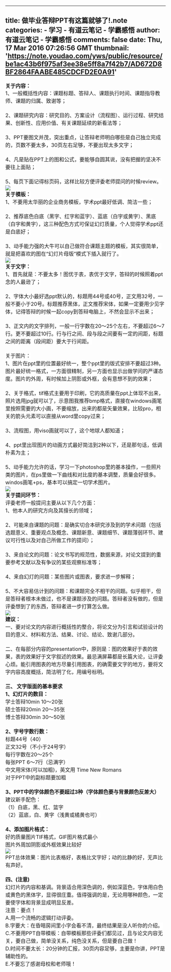 
---
title: 做毕业答辩PPT有这篇就够了!.note
categories: 
    - 学习
    - 有道云笔记 - 学霸感悟
author: 有道云笔记 - 学霸感悟
comments: false
date: Thu, 17 Mar 2016 07:26:56 GMT
thumbnail: 'https://note.youdao.com/yws/public/resource/be1ac43b6f975af3ee38e5ff8a7f42b7/AD672D8BF2864FAABE485CDCFD2E0A91'
---

<div>   
<div yne-bulb-block="paragraph" style="white-space: pre-wrap;"><span style="font-size:16px;background-color:#ffffff;font-weight:bold;">关于内容：</span></div><div yne-bulb-block="paragraph" style="white-space: pre-wrap;line-height:1.5;text-align:left;line-height:1.5;"><span style="font-size:16px;background-color:#ffffff;">1、一般概括性内容：课题标题、答辩人、课题执行时间、课题指导教师、课题的归属、致谢等；</span></div><div yne-bulb-block="paragraph" style="white-space: pre-wrap;line-height:1.5;text-align:left;line-height:1.5;"><br></div><div yne-bulb-block="paragraph" style="white-space: pre-wrap;line-height:1.5;text-align:left;line-height:1.5;"><span style="font-size:16px;background-color:#ffffff;">2、课题研究内容：研究目的、方案设计（流程图）、运行过程、研究结果、创新性、应用价值、有关课题延续的新看法等；</span></div><div yne-bulb-block="paragraph" style="white-space: pre-wrap;line-height:1.5;text-align:left;line-height:1.5;"><br></div><div yne-bulb-block="paragraph" style="white-space: pre-wrap;line-height:1.5;text-align:left;line-height:1.5;"><span style="font-size:16px;background-color:#ffffff;">3、PPT要图文并茂，突出重点，让答辩老师明白哪些是自己独立完成的，页数不要太多，30页左右足够，不要出现太多文字；</span></div><div yne-bulb-block="paragraph" style="white-space: pre-wrap;line-height:1.5;text-align:left;line-height:1.5;"><br></div><div yne-bulb-block="paragraph" style="white-space: pre-wrap;line-height:1.5;text-align:left;line-height:1.5;"><span style="font-size:16px;background-color:#ffffff;">4、凡是贴在PPT上的图和公式，要能够自圆其说，没有把握的坚决不要往上面贴；</span></div><div yne-bulb-block="paragraph" style="white-space: pre-wrap;line-height:1.5;text-align:left;line-height:1.5;"><br></div><div yne-bulb-block="paragraph" style="white-space: pre-wrap;line-height:1.5;text-align:left;line-height:1.5;"><span style="font-size:16px;background-color:#ffffff;">5、每页下面记得标页码，这样比较方便评委老师提问的时候review。</span></div><div yne-bulb-block="image" style="text-align:left;"><img data-media-type="image" src="https://note.youdao.com/yws/public/resource/be1ac43b6f975af3ee38e5ff8a7f42b7/AD672D8BF2864FAABE485CDCFD2E0A91" referrerpolicy="no-referrer"></div><div yne-bulb-block="paragraph" style="white-space: pre-wrap;line-height:1.5;text-align:left;line-height:1.5;"><span style="font-size:16px;background-color:#ffffff;font-weight:bold;">关于模板：</span></div><div yne-bulb-block="paragraph" style="white-space: pre-wrap;line-height:1.5;text-align:left;line-height:1.5;"><span style="font-size:16px;background-color:#ffffff;">1、不要用太华丽的企业商务模板，学术ppt最好低调、简洁一些；</span></div><div yne-bulb-block="paragraph" style="white-space: pre-wrap;line-height:1.5;text-align:left;line-height:1.5;"><br></div><div yne-bulb-block="paragraph" style="white-space: pre-wrap;line-height:1.5;text-align:left;line-height:1.5;"><span style="font-size:16px;background-color:#ffffff;">2、推荐底色白底（黑字、红字和蓝字）、蓝底（白字或黄字）、黑底（白字和黄字），这三种配色方式可保证幻灯质量，个人觉得学术ppt还是白底好；</span></div><div yne-bulb-block="paragraph" style="white-space: pre-wrap;line-height:1.5;text-align:left;line-height:1.5;"><br></div><div yne-bulb-block="paragraph" style="white-space: pre-wrap;line-height:1.5;text-align:left;line-height:1.5;"><span style="font-size:16px;background-color:#ffffff;">3、动手能力强的大牛可以自己做符合课题主题的模板，其实很简单，就是把喜欢的图在“幻灯片母版”模式下插入就行了。</span></div><div yne-bulb-block="image" style="text-align:left;"><img data-media-type="image" src="https://note.youdao.com/yws/public/resource/be1ac43b6f975af3ee38e5ff8a7f42b7/C8126402A91846D88B5416B5CDA8D327" referrerpolicy="no-referrer"></div><div yne-bulb-block="paragraph" style="white-space: pre-wrap;line-height:1.5;text-align:left;line-height:1.5;"><span style="font-size:16px;background-color:#ffffff;font-weight:bold;">关于文字：</span></div><div yne-bulb-block="paragraph" style="white-space: pre-wrap;line-height:1.5;text-align:left;line-height:1.5;"><span style="font-size:16px;background-color:#ffffff;">1、首先就是：不要太多！图优于表，表优于文字，答辩的时候照着ppt念的人最逊了；</span></div><div yne-bulb-block="paragraph" style="white-space: pre-wrap;line-height:1.5;text-align:left;line-height:1.5;"><br></div><div yne-bulb-block="paragraph" style="white-space: pre-wrap;line-height:1.5;text-align:left;line-height:1.5;"><span style="font-size:16px;background-color:#ffffff;">2、字体大小最好选ppt默认的，标题用44号或40号，正文用32号，一般不要小于20号。标题推荐黑体，正文推荐宋体，如果一定要用少见字体，记得答辩的时候一起copy到答辩电脑上，不然会显示不出来；</span></div><div yne-bulb-block="paragraph" style="white-space: pre-wrap;line-height:1.5;text-align:left;line-height:1.5;"><br></div><div yne-bulb-block="paragraph" style="white-space: pre-wrap;line-height:1.5;text-align:left;line-height:1.5;"><span style="font-size:16px;background-color:#ffffff;">3、正文内的文字排列，一般一行字数在20～25个左右，不要超过6～7行。更不要超过10行。行与行之间、段与段之间要有一定的间距，标题之间的距离（段间距）要大于行间距。</span></div><div yne-bulb-block="paragraph" style="white-space: pre-wrap;line-height:1.5;text-align:left;line-height:1.5;"><br></div><div yne-bulb-block="paragraph" style="white-space: pre-wrap;line-height:1.5;text-align:left;line-height:1.5;"><span style="font-size:16px;background-color:#ffffff;">关于图片：</span></div><div yne-bulb-block="paragraph" style="white-space: pre-wrap;line-height:1.5;text-align:left;line-height:1.5;"><span style="font-size:16px;background-color:#ffffff;">1、图片在ppt里的位置最好统一，整个ppt里的版式安排不要超过3种。图片最好统一格式，一方面很精制，另一方面也显示出做学问的严谨态度。图片的外周，有时候加上阴影或外框，会有意想不到的效果；</span></div><div yne-bulb-block="paragraph" style="white-space: pre-wrap;line-height:1.5;text-align:left;line-height:1.5;"><br></div><div yne-bulb-block="paragraph" style="white-space: pre-wrap;line-height:1.5;text-align:left;line-height:1.5;"><span style="font-size:16px;background-color:#ffffff;">2、关于格式，tif格式主要用于印刷，它的高质量在ppt上体现不出来，照片选用jpg就可以了，示意图我推荐bmp格式，直接在windows画笔里按照需要的大小画，不要缩放，出来的都是矢量效果，比较pro，相关的箭头元素可以直接从word里copy过来；</span></div><div yne-bulb-block="paragraph" style="white-space: pre-wrap;line-height:1.5;text-align:left;line-height:1.5;"><br></div><div yne-bulb-block="paragraph" style="white-space: pre-wrap;line-height:1.5;text-align:left;line-height:1.5;"><span style="font-size:16px;background-color:#ffffff;">3、流程图，用viso画就可以了，这个地球人都知道；</span></div><div yne-bulb-block="paragraph" style="white-space: pre-wrap;line-height:1.5;text-align:left;line-height:1.5;"><br></div><div yne-bulb-block="paragraph" style="white-space: pre-wrap;line-height:1.5;text-align:left;line-height:1.5;"><span style="font-size:16px;background-color:#ffffff;">4、ppt里出现图片的动画方式最好简洁到2种以下，还是那句话，低调朴素为主；</span></div><div yne-bulb-block="paragraph" style="white-space: pre-wrap;line-height:1.5;text-align:left;line-height:1.5;"><br></div><div yne-bulb-block="paragraph" style="white-space: pre-wrap;line-height:1.5;text-align:left;line-height:1.5;"><span style="font-size:16px;background-color:#ffffff;">5、动手能力允许的话，学习一下photoshop里的基本操作，一些照片类的图片，在ps里做一下曲线和对比度的基本调整，质量会好很多。windos画笔+ps，基本可以搞定一切学术图片。</span></div><div yne-bulb-block="image" style="text-align:left;"><img data-media-type="image" src="https://note.youdao.com/yws/public/resource/be1ac43b6f975af3ee38e5ff8a7f42b7/06CA47B8C02649309CA861181F7E276A" referrerpolicy="no-referrer"></div><div yne-bulb-block="paragraph" style="white-space: pre-wrap;line-height:1.5;text-align:left;line-height:1.5;"><span style="font-size:16px;background-color:#ffffff;font-weight:bold;">关于提问环节：</span></div><div yne-bulb-block="paragraph" style="white-space: pre-wrap;line-height:1.5;text-align:left;line-height:1.5;"><span style="font-size:16px;background-color:#ffffff;">评委老师一般提问主要从以下几个方面：</span></div><div yne-bulb-block="paragraph" style="white-space: pre-wrap;line-height:1.5;text-align:left;line-height:1.5;"><span style="font-size:16px;background-color:#ffffff;">1、他本人的研究方向及其擅长的领域；</span></div><div yne-bulb-block="paragraph" style="white-space: pre-wrap;line-height:1.5;text-align:left;line-height:1.5;"><br></div><div yne-bulb-block="paragraph" style="white-space: pre-wrap;line-height:1.5;text-align:left;line-height:1.5;"><span style="font-size:16px;background-color:#ffffff;">2、可能来自课题的问题：是确实切合本研究涉及到的学术问题（包括选题意义、重要观点及概念、课题新意、课题细节、课题薄弱环节、建议可行性以及对自己所做工作的提问）；</span></div><div yne-bulb-block="paragraph" style="white-space: pre-wrap;line-height:1.5;text-align:left;line-height:1.5;"><br></div><div yne-bulb-block="paragraph" style="white-space: pre-wrap;line-height:1.5;text-align:left;line-height:1.5;"><span style="font-size:16px;background-color:#ffffff;">3、来自论文的问题：论文书写的规范性，数据来源，对论文提到的重要参考文献以及有争议的某些观察标准等；</span></div><div yne-bulb-block="paragraph" style="white-space: pre-wrap;line-height:1.5;text-align:left;line-height:1.5;"><br></div><div yne-bulb-block="paragraph" style="white-space: pre-wrap;line-height:1.5;text-align:left;line-height:1.5;"><span style="font-size:16px;background-color:#ffffff;">4、来自幻灯的问题：某些图片或图表，要求进一步解释；</span></div><div yne-bulb-block="paragraph" style="white-space: pre-wrap;line-height:1.5;text-align:left;line-height:1.5;"><br></div><div yne-bulb-block="paragraph" style="white-space: pre-wrap;line-height:1.5;text-align:left;line-height:1.5;"><span style="font-size:16px;background-color:#ffffff;">5、不大容易估计到的问题：和课题完全不相干的问题。似乎相干，但是答辩者根本未做过，也不是课题涉及的问题。答辩者没有做的，但是评委想到了的东西，答辩者进一步打算怎么做。</span></div><div yne-bulb-block="image" style="text-align:left;"><img data-media-type="image" src="https://note.youdao.com/yws/public/resource/be1ac43b6f975af3ee38e5ff8a7f42b7/2D7398D1BAE0477C80A63E062F9E463D" referrerpolicy="no-referrer"></div><div yne-bulb-block="paragraph" style="white-space: pre-wrap;line-height:1.5;text-align:left;line-height:1.5;"><span style="font-size:16px;background-color:#ffffff;font-weight:bold;">建议：</span></div><div yne-bulb-block="paragraph" style="white-space: pre-wrap;line-height:1.5;text-align:left;line-height:1.5;"><span style="font-size:16px;background-color:#ffffff;">一、要对论文的内容进行概括性的整合，将论文分为引言和试验设计的目的意义、材料和方法、结果、讨论、结论、致谢几部分。</span></div><div yne-bulb-block="paragraph" style="white-space: pre-wrap;line-height:1.5;text-align:left;line-height:1.5;"><br></div><div yne-bulb-block="paragraph" style="white-space: pre-wrap;line-height:1.5;text-align:left;line-height:1.5;"><span style="font-size:16px;background-color:#ffffff;">二、在每部分内容的presentation中，原则是：图的效果好于表的效果，表的效果好于文字叙述的效果。最忌满屏幕都是长篇大论，让评委心烦。能引用图表的地方尽量引用图表，的确需要文字的地方，要将文字内容高度概括，简洁明了化，用编号标明。</span></div><div yne-bulb-block="paragraph" style="white-space: pre-wrap;line-height:1.5;text-align:left;line-height:1.5;"><br></div><div yne-bulb-block="paragraph" style="white-space: pre-wrap;line-height:1.5;text-align:left;line-height:1.5;"><span style="font-size:16px;background-color:#ffffff;font-weight:bold;">三、 文字版面的基本要求</span></div><div yne-bulb-block="paragraph" style="white-space: pre-wrap;line-height:1.5;text-align:left;line-height:1.5;"><span style="font-size:16px;background-color:#ffffff;font-weight:bold;">1、幻灯片的数目：</span></div><div yne-bulb-block="paragraph" style="white-space: pre-wrap;line-height:1.5;text-align:left;line-height:1.5;"><span style="font-size:16px;background-color:#ffffff;">学士答辩10min 10～20张</span></div><div yne-bulb-block="paragraph" style="white-space: pre-wrap;line-height:1.5;text-align:left;line-height:1.5;"><span style="font-size:16px;background-color:#ffffff;">硕士答辩20min 20～35张</span></div><div yne-bulb-block="paragraph" style="white-space: pre-wrap;line-height:1.5;text-align:left;line-height:1.5;"><span style="font-size:16px;background-color:#ffffff;">博士答辩30min 30～50张</span></div><div yne-bulb-block="paragraph" style="white-space: pre-wrap;line-height:1.5;text-align:left;line-height:1.5;"><br></div><div yne-bulb-block="paragraph" style="white-space: pre-wrap;line-height:1.5;text-align:left;line-height:1.5;"><span style="font-size:16px;background-color:#ffffff;font-weight:bold;">2、字号字数行数：</span></div><div yne-bulb-block="paragraph" style="white-space: pre-wrap;line-height:1.5;text-align:left;line-height:1.5;"><span style="font-size:16px;background-color:#ffffff;">标题44号（40）</span></div><div yne-bulb-block="paragraph" style="white-space: pre-wrap;line-height:1.5;text-align:left;line-height:1.5;"><span style="font-size:16px;background-color:#ffffff;">正文32号（不小于24号字）</span></div><div yne-bulb-block="paragraph" style="white-space: pre-wrap;line-height:1.5;text-align:left;line-height:1.5;"><span style="font-size:16px;background-color:#ffffff;">每行字数在20～25个</span></div><div yne-bulb-block="paragraph" style="white-space: pre-wrap;line-height:1.5;text-align:left;line-height:1.5;"><span style="font-size:16px;background-color:#ffffff;">每张PPT 6～7行（忌满字）</span></div><div yne-bulb-block="paragraph" style="white-space: pre-wrap;line-height:1.5;text-align:left;line-height:1.5;"><span style="font-size:16px;background-color:#ffffff;">中文用宋体(可以加粗)，英文用 Time New Romans</span></div><div yne-bulb-block="paragraph" style="white-space: pre-wrap;line-height:1.5;text-align:left;line-height:1.5;"><span style="font-size:16px;background-color:#ffffff;">对于PPT中的副标题要加粗</span></div><div yne-bulb-block="paragraph" style="white-space: pre-wrap;line-height:1.5;text-align:left;line-height:1.5;"><br></div><div yne-bulb-block="paragraph" style="white-space: pre-wrap;line-height:1.5;text-align:left;line-height:1.5;"><span style="font-size:16px;background-color:#ffffff;font-weight:bold;">3、PPT中的字体颜色不要超过3种（字体颜色要与背景颜色反差大）</span></div><div yne-bulb-block="paragraph" style="white-space: pre-wrap;line-height:1.5;text-align:left;line-height:1.5;"><span style="font-size:16px;background-color:#ffffff;">建议新手配色：</span></div><div yne-bulb-block="paragraph" style="white-space: pre-wrap;line-height:1.5;text-align:left;line-height:1.5;"><span style="font-size:16px;background-color:#ffffff;">（1）白底，黑、红、篮字</span></div><div yne-bulb-block="paragraph" style="white-space: pre-wrap;line-height:1.5;text-align:left;line-height:1.5;"><span style="font-size:16px;background-color:#ffffff;">（2）蓝底，白、黄字（浅黄或橘黄也可）</span></div><div yne-bulb-block="paragraph" style="white-space: pre-wrap;line-height:1.5;text-align:left;line-height:1.5;"><br></div><div yne-bulb-block="paragraph" style="white-space: pre-wrap;line-height:1.5;text-align:left;line-height:1.5;"><span style="font-size:16px;background-color:#ffffff;font-weight:bold;">4、添加图片格式：</span></div><div yne-bulb-block="paragraph" style="white-space: pre-wrap;line-height:1.5;text-align:left;line-height:1.5;"><span style="font-size:16px;background-color:#ffffff;">好的质量图片TIF格式，GIF图片格式最小</span></div><div yne-bulb-block="paragraph" style="white-space: pre-wrap;line-height:1.5;text-align:left;line-height:1.5;"><span style="font-size:16px;background-color:#ffffff;">图片外周加阴影或外框效果比较好</span></div><div yne-bulb-block="image" style="text-align:left;"><img data-media-type="image" src="https://note.youdao.com/yws/public/resource/be1ac43b6f975af3ee38e5ff8a7f42b7/78A909EFAAA0483296960027A6CAE79B" referrerpolicy="no-referrer"></div><div yne-bulb-block="paragraph" style="white-space: pre-wrap;line-height:1.5;text-align:left;line-height:1.5;"><span style="font-size:16px;background-color:#ffffff;">PPT总体效果：图片比表格好，表格比文字好；动的比静的好，无声比有声好。</span></div><div yne-bulb-block="paragraph" style="white-space: pre-wrap;line-height:1.5;text-align:left;line-height:1.5;"><br></div><div yne-bulb-block="paragraph" style="white-space: pre-wrap;line-height:1.5;text-align:left;line-height:1.5;"><span style="font-size:16px;background-color:#ffffff;font-weight:bold;">四、(注意)</span></div><div yne-bulb-block="paragraph" style="white-space: pre-wrap;line-height:1.5;text-align:left;line-height:1.5;"><span style="font-size:16px;background-color:#ffffff;">幻灯片的内容和基调。背景适合用深色调的，例如深蓝色，字体用白色或黄色的黑体字，显得很庄重。值得强调的是，无论用哪种颜色，一定要使字体和背景显成明显反差。</span></div><div yne-bulb-block="paragraph" style="white-space: pre-wrap;line-height:1.5;text-align:left;line-height:1.5;"><span style="font-size:16px;background-color:#ffffff;">注意：要点！</span></div><div yne-bulb-block="paragraph" style="white-space: pre-wrap;line-height:1.5;text-align:left;line-height:1.5;"><span style="font-size:16px;background-color:#ffffff;">A.用一个流畅的逻辑打动评委。</span></div><div yne-bulb-block="paragraph" style="white-space: pre-wrap;line-height:1.5;text-align:left;line-height:1.5;"><span style="font-size:16px;background-color:#ffffff;">B.字要大：在昏暗房间里小字会看不清，最终结果是没人听你的介绍。</span></div><div yne-bulb-block="paragraph" style="white-space: pre-wrap;line-height:1.5;text-align:left;line-height:1.5;"><span style="font-size:16px;background-color:#ffffff;">C.不要用PPT自带模板：自带模板那些评委们都见过，且与论文内容无关，要自己做，简单没关系，纯色没关系，但是要自己做！</span></div><div yne-bulb-block="paragraph" style="white-space: pre-wrap;line-height:1.5;text-align:left;line-height:1.5;"><span style="font-size:16px;background-color:#ffffff;">D.时间不要太长：20分钟的汇报，30页内容足够，主要是你讲，PPT是辅助性的。</span></div><div yne-bulb-block="paragraph" style="white-space: pre-wrap;line-height:1.5;text-align:left;line-height:1.5;"><span style="font-size:16px;background-color:#ffffff;">E.不要忘了感谢母校和老师哦！</span></div>  
</div>
            